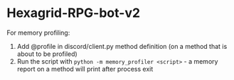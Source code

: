 # Hexagrid-RPG-bot-v2

For memory profiling: 
1. Add @profile in discord/client.py method definition (on a method that is about to be profiled)
2. Run the script with `python -m memory_profiler <script>` - a memory report on a method will print after process exit
